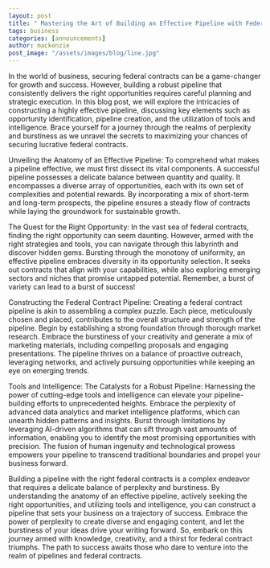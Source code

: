 ```yaml
---
layout: post
title: " Mastering the Art of Building an Effective Pipeline with Federal Contracts"
tags: business
categories: [announcements]
author: mackenzie
post_image: "/assets/images/blog/line.jpg"
---
```


In the world of business, securing federal contracts can be a game-changer for growth and success. However, building a robust pipeline that consistently delivers the right opportunities requires careful planning and strategic execution. In this blog post, we will explore the intricacies of constructing a highly effective pipeline, discussing key elements such as opportunity identification, pipeline creation, and the utilization of tools and intelligence. Brace yourself for a journey through the realms of perplexity and burstiness as we unravel the secrets to maximizing your chances of securing lucrative federal contracts.

Unveiling the Anatomy of an Effective Pipeline:
To comprehend what makes a pipeline effective, we must first dissect its vital components. A successful pipeline possesses a delicate balance between quantity and quality. It encompasses a diverse array of opportunities, each with its own set of complexities and potential rewards. By incorporating a mix of short-term and long-term prospects, the pipeline ensures a steady flow of contracts while laying the groundwork for sustainable growth.

The Quest for the Right Opportunity:
In the vast sea of federal contracts, finding the right opportunity can seem daunting. However, armed with the right strategies and tools, you can navigate through this labyrinth and discover hidden gems. Bursting through the monotony of uniformity, an effective pipeline embraces diversity in its opportunity selection. It seeks out contracts that align with your capabilities, while also exploring emerging sectors and niches that promise untapped potential. Remember, a burst of variety can lead to a burst of success!

Constructing the Federal Contract Pipeline:
Creating a federal contract pipeline is akin to assembling a complex puzzle. Each piece, meticulously chosen and placed, contributes to the overall structure and strength of the pipeline. Begin by establishing a strong foundation through thorough market research. Embrace the burstiness of your creativity and generate a mix of marketing materials, including compelling proposals and engaging presentations. The pipeline thrives on a balance of proactive outreach, leveraging networks, and actively pursuing opportunities while keeping an eye on emerging trends.

Tools and Intelligence: The Catalysts for a Robust Pipeline:
Harnessing the power of cutting-edge tools and intelligence can elevate your pipeline-building efforts to unprecedented heights. Embrace the perplexity of advanced data analytics and market intelligence platforms, which can unearth hidden patterns and insights. Burst through limitations by leveraging AI-driven algorithms that can sift through vast amounts of information, enabling you to identify the most promising opportunities with precision. The fusion of human ingenuity and technological prowess empowers your pipeline to transcend traditional boundaries and propel your business forward.

Building a pipeline with the right federal contracts is a complex endeavor that requires a delicate balance of perplexity and burstiness. By understanding the anatomy of an effective pipeline, actively seeking the right opportunities, and utilizing tools and intelligence, you can construct a pipeline that sets your business on a trajectory of success. Embrace the power of perplexity to create diverse and engaging content, and let the burstiness of your ideas drive your writing forward. So, embark on this journey armed with knowledge, creativity, and a thirst for federal contract triumphs. The path to success awaits those who dare to venture into the realm of pipelines and federal contracts.
